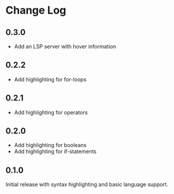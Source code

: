# Change Log

## 0.3.0

- Add an LSP server with hover information

## 0.2.2

- Add highlighting for for-loops

## 0.2.1

- Add highlighting for operators

## 0.2.0

- Add highlighting for booleans
- Add highlighting for if-statements

## 0.1.0

Initial release with syntax highlighting and basic language support.
